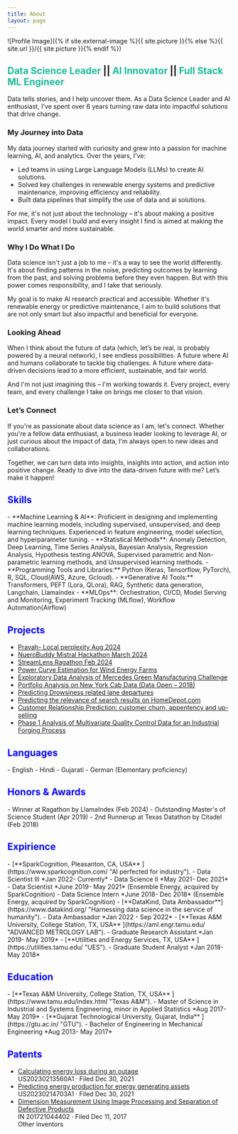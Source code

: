 ```yaml
---
title: About
layout: page
---
```


![Profile Image]({% if site.external-image %}{{ site.picture }}{% else %}{{ site.url }}/{{ site.picture }}{% endif %})

<H2>
    <span style="color:#1abc9c">Data Science Leader</span> ||
    <span style="color:#1abc9c">AI Innovator</span> ||
    <span style="color:#1abc9c">Full Stack ML Engineer</span>
</H2>

Data tells stories, and I help uncover them. As a Data Science Leader and AI enthusiast, I've spent over 6 years turning raw data into impactful solutions that drive change.

### My Journey into Data

My data journey started with curiosity and grew into a passion for machine learning, AI, and analytics. Over the years, I've:

- Led teams in using Large Language Models (LLMs) to create AI solutions.
- Solved key challenges in renewable energy systems and predictive maintenance, improving efficiency and reliability.
- Built data pipelines that simplify the use of data and ai solutions.

For me, it's not just about the technology – it's about making a positive impact. Every model I build and every insight I find is aimed at making the world smarter and more sustainable.

### Why I Do What I Do

Data science isn't just a job to me – it's a way to see the world differently. It's about finding patterns in the noise, predicting outcomes by learning from the past, and solving problems before they even happen. But with this power comes responsibility, and I take that seriously.

My goal is to make AI research practical and accessible. Whether it's renewable energy or predictive maintenance, I aim to build solutions that are not only smart but also impactful and beneficial for everyone.

### Looking Ahead

When I think about the future of data (which, let’s be real, is probably powered by a neural network), I see endless possibilities. A future where AI and humans collaborate to tackle big challenges. A future where data-driven decisions lead to a more efficient, sustainable, and fair world.

And I'm not just imagining this – I'm working towards it. Every project, every team, and every challenge I take on brings me closer to that vision.

### Let’s Connect

If you're as passionate about data science as I am, let's connect. Whether you're a fellow data enthusiast, a business leader looking to leverage AI, or just curious about the impact of data, I'm always open to new ideas and collaborations.

Together, we can turn data into insights, insights into action, and action into positive change. Ready to dive into the data-driven future with me? Let’s make it happen!


<H2>  <span style="color:Blue"> Skills</span></H2>
- **Machine Learning & AI**: Proficient in designing and implementing machine learning models, including supervised, unsupervised, and deep learning techniques. Experienced in feature engineering, model selection, and hyperparameter tuning.
- **Statistical Methods**: Anomaly Detection, Deep Learning, Time Series Analysis, Bayesian Analysis, Regression Analysis, Hypothesis testing ANOVA, Supervised parametric and Non-parametric learning methods, and Unsupervised learning methods.
- **Programming Tools and Libraries:** Python (Keras, Tensorflow, PyTorch), R, SQL, Cloud(AWS, Azure, Gcloud).
- **Generative AI Tools:** Transformers, PEFT (Lora, QLora), RAG, Synthetic data generation, Langchain, Llamaindex
- **MLOps**: Orchestration, CI/CD, Model Serving and Monitoring, Experiment Tracking (MLflow), Workflow Automation(Airflow)

<h2><span style="color:Blue">Projects</span></h2>

<ul>
	<li><a href="https://github.com/jayshah5696/pravah">Pravah- Local perplexity Aug 2024</a></li>
	<li><a href="https://devpost.com/software/neurobuddy">NueroBuddy Mistral Hackathon March 2024</a></li>
    <li><a href="https://devpost.com/software/multimodal-ai">StreamLens Ragathon Feb 2024</a></li>
	<li><a href="https://github.com/jayshah5696/Power_Curve_Estimation">Power Curve Estimation for Wind Energy Farms</a></li>
	<li><a href="https://github.com/jayshah5696/Kaggle_Mercedes">Exploratory Data Analysis of Mercedes Green Manufacturing Challenge</a></li>
	<li><a href="https://github.com/jayshah5696/DataOpen-2018">Portfolio Analysis on New York Cab Data (Data Open – 2018)</a></li>
	<li><a href="https://jayshah5696.github.io/drowsy_driving/">Predicting Drowsiness related lane departures</a></li>
	<li><a href="https://github.com/jayshah5696/Kaggle_HomeDepot">Predicting the relevance of search results on HomeDepot.com</a></li>
	<li><a href="https://github.com/jayshah5696/Crm-Analytics">Customer Relationship Prediction: customer churn, appentency and up-seliing</a></li>
	<li><a href="https://github.com/jayshah5696/Phase1_Analysis">Phase 1 Analysis of Multivariate Quality Control Data for an Industrial Forging Process</a></li>
</ul>

<H2>  <span style="color:Blue"> Languages</span></H2>
- English
- Hindi
- Gujarati
- German (Elementary proficiency)


<H2>  <span style="color:Blue"> Honors & Awards</span></H2>
- Winner at Ragathon by LlamaIndex (Feb 2024)
- Outstanding Master's of Science Student (Apr 2019)
- 2nd Runnerup at Texas Datathon by Citadel (Feb 2018)

<H2>  <span style="color:Blue"> Expirience</span></H2>
- [**SparkCognition, Pleasanton, CA, USA** ](https://www.sparkcognition.com/  "AI perfected for industry").
	- Data Scientist III *Jan 2022- Currently*
	- Data Science II *May 2021- Dec 2021*
	- Data Scientist *June 2019- May 2021* (Ensemble Energy, acquired by SparkCognition)
	- Data Science Intern *June 2018- Dec 2018* (Ensemble Energy, acquired by SparkCognition)
- [**DataKind, Data Ambassador**](https://www.datakind.org/  "Harnessing data science in the service of humanity").
	- Data Ambassador *Jan 2022 - Sep 2022*
- [**Texas A&M University, College Station, TX, USA** ](https://aml.engr.tamu.edu/  "ADVANCED METROLOGY LAB").
	- Graduate Research Assistant  *Jan 2019- May 2019*
- [**Utilities and Energy Services, TX, USA** ](https://utilities.tamu.edu/  "UES").
	- Graduate Student Analyst *Jan 2018- May 2018*

<H2>  <span style="color:Blue"> Education</span></H2>
- [**Texas A&M University, College Station, TX, USA** ](https://www.tamu.edu/index.html  "Texas A&M").
	- Master of Science in Industrial and Systems Engineering, minor in Applied Statistics *Aug 2017- May 2019*
- [**Gujarat Technological University, Gujarat, India** ](https://gtu.ac.in/  "GTU").
	- Bachelor of Engineering in Mechanical Engineering *Aug 2013- May 2017*

<H2>  <span style="color:Blue"> Patents</span></H2>
<ul>
	<li>
		<a href="https://patents.google.com/patent/US20230213560A1/en">Calculating energy loss during an outage</a><br>
		US20230213560A1 · Filed Dec 30, 2021
	</li>
	<li>
		<a href="https://patents.google.com/patent/US20230214703A1/en">Predicting energy production for energy generating assets</a><br>
		US20230214703A1 · Filed Dec 30, 2021
	</li>
	<li>
		<a href="https://patents.google.com/patent/IN201721044402A/en">Dimension Measurement Using Image Processing and Separation of Defective Products</a><br>
		IN 201721044402 · Filed Dec 11, 2017<br>
		Other inventors
	</li>
</ul>
